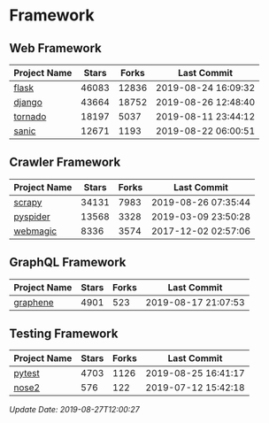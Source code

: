 # Framework

## Web Framework

| Project Name | Stars | Forks | Last Commit |
| ------------ | ----- | ----- | ----------- |
| [flask](https://github.com/pallets/flask) | 46083 | 12836 | 2019-08-24 16:09:32 |
| [django](https://github.com/django/django) | 43664 | 18752 | 2019-08-26 12:48:40 |
| [tornado](https://github.com/tornadoweb/tornado) | 18197 | 5037 | 2019-08-11 23:44:12 |
| [sanic](https://github.com/huge-success/sanic) | 12671 | 1193 | 2019-08-22 06:00:51 |

## Crawler Framework

| Project Name | Stars | Forks | Last Commit |
| ------------ | ----- | ----- | ----------- |
| [scrapy](https://github.com/scrapy/scrapy) | 34131 | 7983 | 2019-08-26 07:35:44 |
| [pyspider](https://github.com/binux/pyspider) | 13568 | 3328 | 2019-03-09 23:50:28 |
| [webmagic](https://github.com/code4craft/webmagic) | 8336 | 3574 | 2017-12-02 02:57:06 |

## GraphQL Framework

| Project Name | Stars | Forks | Last Commit |
| ------------ | ----- | ----- | ----------- |
| [graphene](https://github.com/graphql-python/graphene) | 4901 | 523 | 2019-08-17 21:07:53 |

## Testing Framework

| Project Name | Stars | Forks | Last Commit |
| ------------ | ----- | ----- | ----------- |
| [pytest](https://github.com/pytest-dev/pytest) | 4703 | 1126 | 2019-08-25 16:41:17 |
| [nose2](https://github.com/nose-devs/nose2) | 576 | 122 | 2019-07-12 15:42:18 |

*Update Date: 2019-08-27T12:00:27*